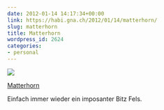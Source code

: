 ```yaml
---
date: 2012-01-14 14:17:34+00:00
link: https://habi.gna.ch/2012/01/14/matterhorn/
slug: matterhorn
title: Matterhorn
wordpress_id: 2624
categories:
- personal
---
```


[![](https://static.flickr.com/7168/6694935307_58365205ac_m.jpg)](https://www.flickr.com/photos/habi/6694935307/)

[Matterhorn](https://www.flickr.com/photos/habi/6694935307/)

Einfach immer wieder ein imposanter Bitz Fels.